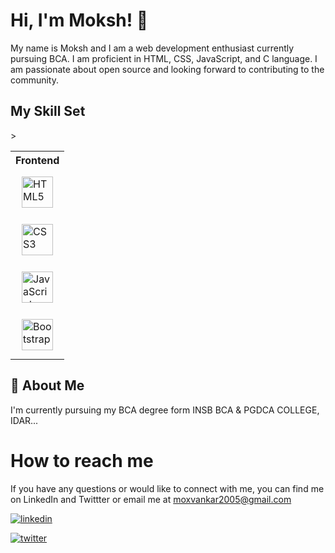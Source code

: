 
# Hi, I'm Moksh! 👋


My name is Moksh and I am a web development enthusiast currently pursuing BCA. I am proficient in HTML, CSS, JavaScript, and C language. I am passionate about open source and looking forward to contributing to the community.

## My Skill Set  


<table>
  <th><b>Frontend</b></th>
  <tr><td><img style="margin: 10px" src="https://profilinator.rishav.dev/skills-assets/html5-original-wordmark.svg" alt="HTML5" height="50" /></td></tr> 
  <tr><td><img style="margin: 10px" src="https://profilinator.rishav.dev/skills-assets/css3-original-wordmark.svg" alt="CSS3" height="50" /></td></tr>
  <tr><td><img style="margin: 10px" src="https://profilinator.rishav.dev/skills-assets/javascript-original.svg" alt="JavaScript" height="50" /></td>></tr>
  <tr><td><img style="margin: 10px" src="https://profilinator.rishav.dev/skills-assets/bootstrap-plain.svg" alt="Bootstrap" height="50" /></td></tr>
</table>  


## 🚀 About Me
I'm currently pursuing my BCA degree form INSB BCA & PGDCA COLLEGE, IDAR...


# How to reach me
If you have any questions or would like to connect with me, you can find me on LinkedIn and Twittter or email me at moxvankar2005@gmail.com

[![linkedin](https://img.shields.io/badge/linkedin-0A66C2?style=for-the-badge&logo=linkedin&logoColor=white)](https://www.linkedin.com/in/moksh-vankar-83329b273/)

[![twitter](https://img.shields.io/badge/twitter-1DA1F2?style=for-the-badge&logo=twitter&logoColor=white)](https://twitter.com/MokshSutaria)
